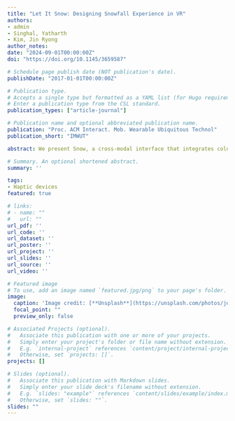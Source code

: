 ```yaml
---
title: "Let It Snow: Designing Snowfall Experience in VR"
authors:
- admin
- Singhal, Yatharth 
- Kim, Jin Ryong
author_notes:
date: "2024-09-01T00:00:00Z"
doi: "https://doi.org/10.1145/3659587"

# Schedule page publish date (NOT publication's date).
publishDate: "2017-01-01T00:00:00Z"

# Publication type.
# Accepts a single type but formatted as a YAML list (for Hugo requirements).
# Enter a publication type from the CSL standard.
publication_types: ["article-journal"]

# Publication name and optional abbreviated publication name.
publication: "Proc. ACM Interact. Mob. Wearable Ubiquitous Technol"
publication_short: "IMWUT"

abstract: We present Snow, a cross-modal interface that integrates cold and tactile stimuli in mid-air to create snowflakes and raindrops for VR experiences. Snow uses six Peltier packs and an ultrasound haptic display to create unique cold-tactile sensations for users to experience catching snowflakes and getting rained on their bare hands. Our approach considers humans' ability to identify tactile and cold stimuli without masking each other when projected onto the same location on their skin, making illusions of snowflakes and raindrops. We design both visual and haptic renderings to be tightly coupled to present snow melting and rain droplets for realistic visuo-tactile experiences. For multiple snowflakes and raindrops rendering, we propose an aggregated haptic scheme to simulate heavy snowfall and rainfall environments with many visual particles. The results show that the aggregated haptic rendering scheme demonstrates a more realistic experience than other schemes. We also confirm that our approach of providing cold-tactile cues enhances the user experiences in both conditions compared to other modality conditions.

# Summary. An optional shortened abstract.
summary: ''

tags:
- Haptic devices
featured: true

# links:
# - name: ""
#   url: ""
url_pdf: ''
url_code: ''
url_dataset: ''
url_poster: ''
url_project: ''
url_slides: ''
url_source: ''
url_video: ''

# Featured image
# To use, add an image named `featured.jpg/png` to your page's folder. 
image:
  caption: 'Image credit: [**Unsplash**](https://unsplash.com/photos/jdD8gXaTZsc)'
  focal_point: ""
  preview_only: false

# Associated Projects (optional).
#   Associate this publication with one or more of your projects.
#   Simply enter your project's folder or file name without extension.
#   E.g. `internal-project` references `content/project/internal-project/index.md`.
#   Otherwise, set `projects: []`.
projects: []

# Slides (optional).
#   Associate this publication with Markdown slides.
#   Simply enter your slide deck's filename without extension.
#   E.g. `slides: "example"` references `content/slides/example/index.md`.
#   Otherwise, set `slides: ""`.
slides: ""
---
```

